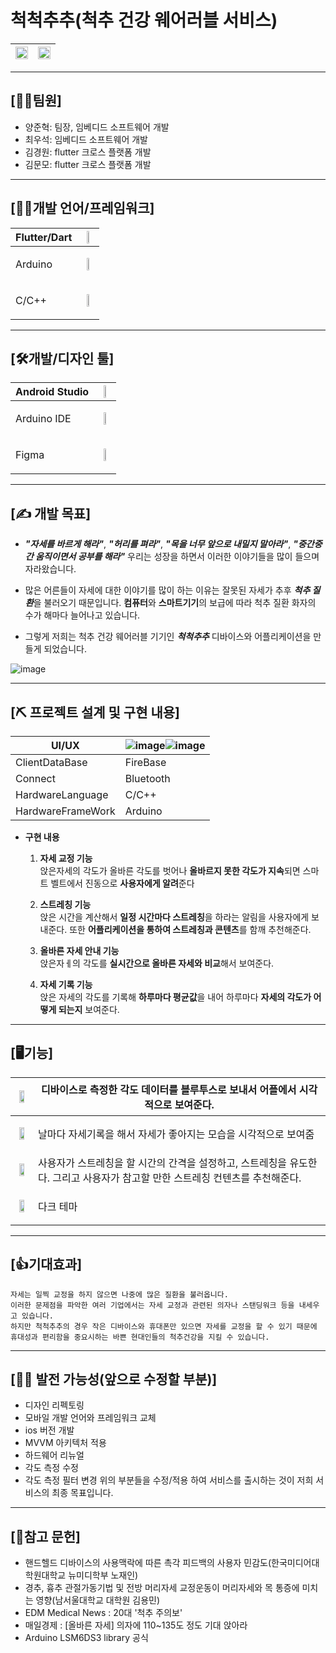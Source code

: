 # 척척추추(척추 건강 웨어러블 서비스)
|<img src="https://user-images.githubusercontent.com/56965398/104684808-2462ac00-573d-11eb-983f-0110a6e5acf6.png"  width="100%">|<img src="https://user-images.githubusercontent.com/56965398/104684912-5116c380-573d-11eb-8fc0-ed2ca5f0f2e1.png"  width="100%">|
|---|---|

------------

## [👩‍👨‍팀원]
- 양준혁: 팀장, 임베디드 소프트웨어 개발
- 최우석: 임베디드 소프트웨어 개발
- 김경원: flutter 크로스 플랫폼 개발
- 김문모: flutter 크로스 플랫폼 개발

------------

## [👨‍💻개발 언어/프레임워크]   

|Flutter/Dart|<img src="https://user-images.githubusercontent.com/56965398/104685102-a6eb6b80-573d-11eb-80d8-4f8bcfe87f30.png"  width="40%">|
|---|---|
Arduino|<p align="center"><img src="https://user-images.githubusercontent.com/56965398/104685229-e2863580-573d-11eb-9a9e-e88b9b097cef.png"  width="30%"><p/>|
C/C++|<p align="center"><img src="https://user-images.githubusercontent.com/56965398/104685338-24af7700-573e-11eb-977c-3cdd761abbb7.png"  width="20%"><p/>||

------------    

## [🛠개발/디자인 툴]   

|Android Studio|<img src="https://user-images.githubusercontent.com/56965398/104442860-0419dc80-55d9-11eb-9e18-37877e1c49e1.png"  width="40%">|
|---|---|
|Arduino IDE|<p align="center"><img src="https://user-images.githubusercontent.com/56965398/104685229-e2863580-573d-11eb-9a9e-e88b9b097cef.png"  width="40%"><p/>
|Figma|<p align="center"><img src="https://user-images.githubusercontent.com/56965398/104545589-c4510480-566d-11eb-996f-6daec08e4917.png" width="40%"><p/>|
 

------------ 

## [✍ 개발 목표]
- ***"자세를 바르게 해라"***, ***"허리를 펴라"***, ***"목을 너무 앞으로 내밀지 말아라"***, ***"중간중간 움직이면서 공부를 해라"*** 우리는 성장을 하면서 이러한 이야기들을 많이 들으며 자라왔습니다.

- 많은 어른들이 자세에 대한 이야기를 많이 하는 이유는 잘못된 자세가 추후 ***척추 질환***을 불러오기 때문입니다. **컴퓨터**와 **스마트기기**의 보급에 따라 척추 질환 화자의 수가 해마다 늘어나고 있습니다.

- 그렇게 저희는 척추 건강 웨어러블 기기인 ***척척추추*** 디바이스와 어플리케이션을 만들게 되었습니다.   

![image](https://user-images.githubusercontent.com/56965398/104686434-8a9cfe00-5740-11eb-877f-ef0c01f6ef1d.png)   

------------
   
## [⛏ 프로젝트 설계 및 구현 내용]   
|UI/UX|![image](https://user-images.githubusercontent.com/56965398/104685947-8b816000-573f-11eb-97ea-3c8d00604eec.png)![image](https://user-images.githubusercontent.com/56965398/104686034-bff51c00-573f-11eb-964c-b6c5fadf52e7.png)|
|---|---|
|ClientDataBase|FireBase|
Connect|Bluetooth|
HardwareLanguage|C/C++|
HardwareFrameWork|Arduino|

- **구현 내용**
  1. **자세 교정 기능**  
    앉은자세의 각도가 올바른 각도를 벗어나 **올바르지 못한 각도가 지속**되면 스마트 벨트에서 진동으로 **사용자에게 알려**준다
    
  2. **스트레칭 기능**  
    앉은 시간을 계산해서 **일정 시간마다 스트레칭**을 하라는 알림을 사용자에게 보내준다. 또한 **어플리케이션을 통하여 스트레칭과 콘텐츠**를 함깨 추천해준다. 
    
  3. **올바른 자세 안내 기능**  
    앉은자ㅔ의 각도를 **실시간으로 올바른 자세와 비교**해서 보여준다.
    
  4. **자세 기록 기능**  
    앉은 자세의 각도를 기록해 **하루마다 평균값**을 내어 하루마다 **자세의 각도가 어떻게 되는지** 보여준다.   
    
------------   
    
## [🖥기능]  
   |<p align="center"><img src="https://user-images.githubusercontent.com/56965398/104686564-c9cb4f00-5740-11eb-8bb2-3806f2637cd1.png"  width="60%"></p>|디바이스로 측정한 각도 데이터를 블루투스로 보내서 어플에서 시각적으로 보여준다.|
   |---|---|
   |<p align="center"><img src="https://user-images.githubusercontent.com/56965398/104686619-ec5d6800-5740-11eb-9693-ec205592fdf0.png" width="60%"></p>|날마다 자세기록을 해서 자세가 좋아지는 모습을 시각적으로 보여줌|
   |<p align="center"><img src="https://user-images.githubusercontent.com/56965398/104686683-0bf49080-5741-11eb-93d8-9d901453e952.png" width="60%"></p>|사용자가 스트레칭을 할 시간의 간격을 설정하고, 스트레칭을 유도한다. 그리고 사용자가 참고할 만한 스트레칭 컨텐츠를 추천해준다.|
   |<p align="center"><img src="https://user-images.githubusercontent.com/56965398/104686766-36dee480-5741-11eb-8eb6-638a0b4f9572.png" width="60%"></p>|다크 테마|   
    
------------   
    
## [👍기대효과]  
~~~
자세는 일찍 교정을 하지 않으면 나중에 많은 질환을 불러옵니다.
이러한 문제점을 파악한 여러 기업에서는 자세 교정과 관련된 의자나 스탠딩워크 등을 내세우고 있습니다.
하지만 척척추추의 경우 작은 디바이스와 휴대폰만 있으면 자세를 교정을 할 수 있기 때문에 
휴대성과 편리함을 중요시하는 바쁜 현대인들의 척추건강을 지킬 수 있습니다.
~~~   
    
------------   
    
## [🚴‍♂️ 발전 가능성(앞으로 수정할 부분)]
- 디자인 리펙토링
- 모바일 개발 언어와 프레임워크 교체
- ios 버전 개발
- MVVM 아키텍처 적용
- 하드웨어 리뉴얼
- 각도 측정 수정
- 각도 측정 필터 변경
위의 부분들을 수정/적용 하여 서비스를 출시하는 것이 저희 서비스의 최종 목표입니다.   
    
------------   
    
## [📖참고 문헌]  
- 핸드헬드 디바이스의 사용맥락에 따른 촉각 피드백의 사용자 민감도(한국미디어대학원대학교 뉴미디학부 노재인)
- 경추, 흉추 관절가동기법 및 전방 머리자세 교정운동이 머리자세와 목 통증에 미치는 영향(남서울대학교 대학원 김용민)
- EDM Medical News : 20대 '척추 주의보'
- 매일경제 : [올바른 자세] 의자에 110~135도 정도 기대 앉아라
- Arduino LSM6DS3 library 공식 

